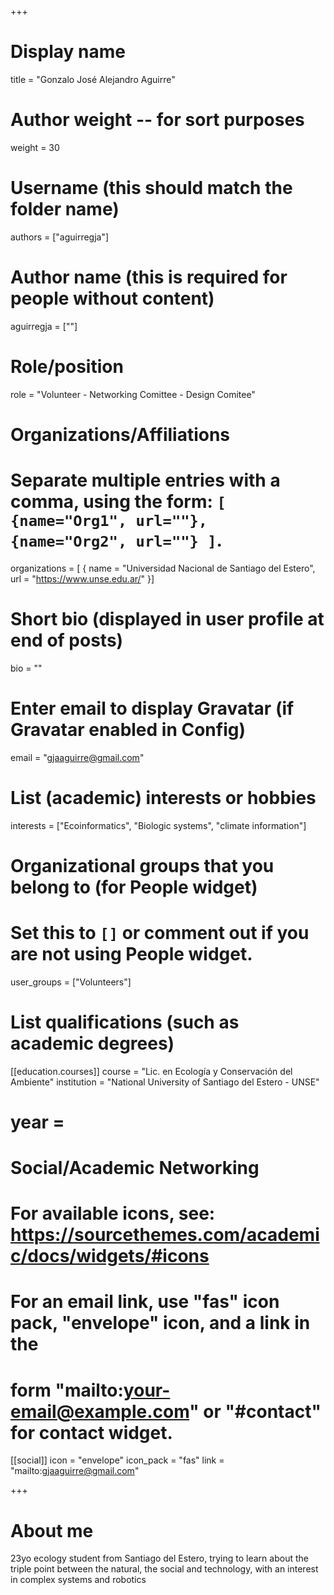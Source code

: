 +++
# Display name
title = "Gonzalo José Alejandro Aguirre"

# Author weight -- for sort purposes
weight = 30

# Username (this should match the folder name)
authors = ["aguirregja"]

# Author name (this is required for people without content)
aguirregja = [""]

# Role/position
role = "Volunteer - Networking Comittee - Design Comitee"

# Organizations/Affiliations
#   Separate multiple entries with a comma, using the form: `[ {name="Org1", url=""}, {name="Org2", url=""} ]`.
organizations = [ { name = "Universidad Nacional de Santiago del Estero", url = "https://www.unse.edu.ar/" }] 

# Short bio (displayed in user profile at end of posts)
bio = ""

# Enter email to display Gravatar (if Gravatar enabled in Config)
email = "gjaaguirre@gmail.com"

# List (academic) interests or hobbies
interests = ["Ecoinformatics", "Biologic systems", "climate information"]

# Organizational groups that you belong to (for People widget)
#   Set this to `[]` or comment out if you are not using People widget.
user_groups = ["Volunteers"]

# List qualifications (such as academic degrees)

[[education.courses]]
course = "Lic. en Ecología y Conservación del Ambiente"
institution = "National University of Santiago del Estero - UNSE"
# year = 



# Social/Academic Networking
# For available icons, see: https://sourcethemes.com/academic/docs/widgets/#icons
#   For an email link, use "fas" icon pack, "envelope" icon, and a link in the
#   form "mailto:your-email@example.com" or "#contact" for contact widget.

[[social]]
  icon = "envelope"
  icon_pack = "fas"
  link = "mailto:gjaaguirre@gmail.com"




+++

# About me 

23yo ecology student from Santiago del Estero, trying to learn about the triple point between the natural, the social and technology, with an interest in complex systems and robotics